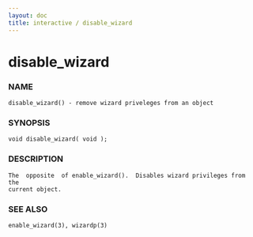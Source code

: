 ```yaml
---
layout: doc
title: interactive / disable_wizard
---
```

# disable_wizard

### NAME

    disable_wizard() - remove wizard priveleges from an object

### SYNOPSIS

    void disable_wizard( void );

### DESCRIPTION

    The  opposite  of enable_wizard().  Disables wizard privileges from the
    current object.

### SEE ALSO

    enable_wizard(3), wizardp(3)

